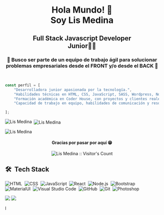 <h1 align="center">Hola Mundo! 👋<br />Soy Lis Medina</h1>
<h2 align="center">Full Stack Javascript Developer<br/>Junior👨‍🎓</h2>
<h3 align="center">🎯 Busco ser parte de un equipo de trabajo ágil para solucionar problemas empresariales desde el FRONT y/o desde el BACK 🚀</h3>
&nbsp;<br />

```javascript
const perfil = [
    "Desarrolladora junior apasionada por la tecnología.",
    "Habilidades técnicas en HTML, CSS, JavaScript, SASS, Wordpress, NodeJS y frameworks como React y Angular.",
    "Formación académica en Coder House, con proyectos y clientes reales.",
    "Capacidad de trabajo en equipo, habilidades de comunicación y resolución de problemas.",
    
];
```
<p><img align="left" src="https://github-readme-stats.vercel.app/api/top-langs?username=mlmedina92&show_icons=true&theme=dark&locale=es&layout=compact" alt="Lis Medina" /></p>

<p>&nbsp;<img align="center" src="https://github-readme-stats.vercel.app/api?username=mlmedina92&show_icons=true&theme=highcontrast&title_color=cfd147&locale=es" alt="Lis Medina" /></p>

<p><img align="center" src="https://github-readme-streak-stats.herokuapp.com/?user=mlmedina92&theme=dark" alt="Lis Medina" /></p>

<h4 align="center">Gracias por pasar por aquí 😁</h4>

<p align="center"><img src="https://profile-counter.glitch.me/{mlmedina92}/count.svg" alt="Lis Medina :: Visitor's Count" /></p>


## 🛠 &nbsp;Tech Stack


![HTML](https://img.shields.io/badge/-HTML-05122A?style=flat&logo=HTML5)&nbsp;
![CSS](https://img.shields.io/badge/-CSS-05122A?style=flat&logo=CSS3&logoColor=1572B6)&nbsp;
![JavaScript](https://img.shields.io/badge/-JavaScript-05122A?style=flat&logo=javascript)&nbsp;
![React](https://img.shields.io/badge/-React-05122A?style=flat&logo=react)&nbsp;
![Node.js](https://img.shields.io/badge/-Node.js-05122A?style=flat&logo=node.js)&nbsp;
![Bootstrap](https://img.shields.io/badge/-Bootstrap-05122A?style=flat&logo=bootstrap&logoColor=563D7C)&nbsp;
![MaterialUI](https://img.shields.io/badge/-MatrialUI-0081CB?style=plastic&logo=material-UI)&nbsp;
![Visual Studio Code](https://img.shields.io/badge/-Visual%20Studio%20Code-05122A?style=flat&logo=visual-studio-code&logoColor=007ACC)&nbsp;
![GitHub](https://img.shields.io/badge/-GitHub-181717?style=flat-square&logo=github)&nbsp;
![Git](https://img.shields.io/badge/-Git-05122A?style=flat&logo=git)&nbsp;
![Photoshop](https://img.shields.io/badge/-Photoshop-05122A?style=flat&logo=adobe-photoshop)&nbsp;





<p align="center">

<a href="https://www.linkedin.com/in/lis-medina/"><img src="https://img.shields.io/badge/-Lis%20Medina-0077B5?style=flat&logo=Linkedin&logoColor=white"/></a>
<a href="mailto:lm30540@gmail.com"><img src="https://img.shields.io/badge/-lm30540@gmail.com-D14836?style=flat&logo=Gmail&logoColor=white"/></a>
<!---  <a href="poner mi sitio web"><img src="https://img.shields.io/badge/-OffLine.com-3423A6?style=flat&logo=Google-Chrome&logoColor=white"/></a>--->
</p>




l
